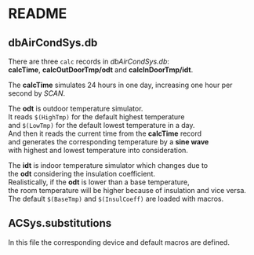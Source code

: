 # README
## dbAirCondSys.db
There are three ``calc`` records in *dbAirCondSys.db*:     
**calcTime**, **calcOutDoorTmp/odt** and **calcInDoorTmp/idt**.      
    
The **calcTime** simulates 24 hours in one day, increasing one hour per second by *SCAN*.      
    
The **odt** is outdoor temperature simulator.     
It reads ``$(HighTmp)`` for the default highest temperature     
and ``$(LowTmp)`` for the default lowest temperature in a day.     
And then it reads the current time from the **calcTime** record      
and generates the corresponding temperature by a **sine wave**      
with highest and lowest temperature into consideration.      
      
The **idt** is indoor temperature simulator which changes due to      
the **odt** considering the insulation coefficient.       
Realistically, if the **odt** is lower than a base temperature,       
the room temperature will be higher because of insulation and vice versa.       
The default ``$(BaseTmp)`` and ``$(InsulCoeff)`` are loaded with macros.     

## ACSys.substitutions
In this file the corresponding device and default macros are defined.
